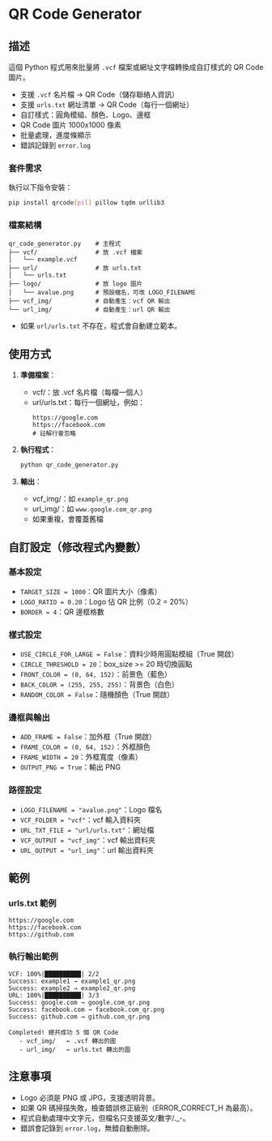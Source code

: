 # QR Code Generator

## 描述

這個 Python 程式用來批量將 `.vcf` 檔案或網址文字檔轉換成自訂樣式的 QR Code 圖片。

- 支援 `.vcf` 名片檔 → QR Code（儲存聯絡人資訊）
- 支援 `urls.txt` 網址清單 → QR Code（每行一個網址）
- 自訂樣式：圓角模組、顏色、Logo、邊框
- QR Code 圖片 1000x1000 像素
- 批量處理，進度條顯示
- 錯誤記錄到 `error.log`

### 套件需求
執行以下指令安裝：
```bash
pip install qrcode[pil] pillow tqdm urllib3
```

### 檔案結構
```
qr_code_generator.py    # 主程式
├── vcf/                # 放 .vcf 檔案
│   └── example.vcf
├── url/                # 放 urls.txt
│   └── urls.txt
├── logo/               # 放 logo 圖片
│   └── avalue.png      # 預設檔名，可改 LOGO_FILENAME
├── vcf_img/            # 自動產生：vcf QR 輸出
└── url_img/            # 自動產生：url QR 輸出
```

- 如果 `url/urls.txt` 不存在，程式會自動建立範本。

## 使用方式

1. **準備檔案**：
   - vcf/：放 .vcf 名片檔（每檔一個人）
   - url/urls.txt：每行一個網址，例如：
     ```
     https://google.com
     https://facebook.com
     # 註解行會忽略
     ```

2. **執行程式**：
   ```bash
   python qr_code_generator.py
   ```

3. **輸出**：
   - vcf_img/：如 `example_qr.png`
   - url_img/：如 `www.google.com_qr.png`
   - 如果重複，會覆蓋舊檔

## 自訂設定（修改程式內變數）

### 基本設定
- `TARGET_SIZE = 1000`：QR 圖片大小（像素）
- `LOGO_RATIO = 0.20`：Logo 佔 QR 比例（0.2 = 20%）
- `BORDER = 4`：QR 邊框格數

### 樣式設定
- `USE_CIRCLE_FOR_LARGE = False`：資料少時用圓點模組（True 開啟）
- `CIRCLE_THRESHOLD = 20`：box_size >= 20 時切換圓點
- `FRONT_COLOR = (0, 64, 152)`：前景色（藍色）
- `BACK_COLOR = (255, 255, 255)`：背景色（白色）
- `RANDOM_COLOR = False`：隨機顏色（True 開啟）

### 邊框與輸出
- `ADD_FRAME = False`：加外框（True 開啟）
- `FRAME_COLOR = (0, 64, 152)`：外框顏色
- `FRAME_WIDTH = 20`：外框寬度（像素）
- `OUTPUT_PNG = True`：輸出 PNG

### 路徑設定
- `LOGO_FILENAME = "avalue.png"`：Logo 檔名
- `VCF_FOLDER = "vcf"`：vcf 輸入資料夾
- `URL_TXT_FILE = "url/urls.txt"`：網址檔
- `VCF_OUTPUT = "vcf_img"`：vcf 輸出資料夾
- `URL_OUTPUT = "url_img"`：url 輸出資料夾

## 範例

### urls.txt 範例
```
https://google.com
https://facebook.com
https://github.com
```

### 執行輸出範例
```
VCF: 100%|██████████| 2/2
Success: example1 → example1_qr.png
Success: example2 → example2_qr.png
URL: 100%|██████████| 3/3
Success: google.com → google.com_qr.png
Success: facebook.com → facebook.com_qr.png
Success: github.com → github.com_qr.png

Completed! 總共成功 5 個 QR Code
   - vcf_img/   ← .vcf 轉出的圖
   - url_img/   ← urls.txt 轉出的圖
```

## 注意事項
- Logo 必須是 PNG 或 JPG，支援透明背景。
- 如果 QR 碼掃描失敗，檢查錯誤修正級別（ERROR_CORRECT_H 為最高）。
- 程式自動處理中文字元，但檔名只支援英文/數字/._-。
- 錯誤會記錄到 `error.log`，無錯自動刪除。
